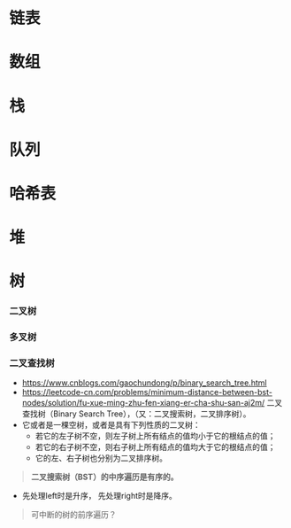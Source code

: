 # 链表
# 数组
# 栈
# 队列
# 哈希表
# 堆
# 树

### 二叉树

### 多叉树
### 二叉查找树
- https://www.cnblogs.com/gaochundong/p/binary_search_tree.html
- https://leetcode-cn.com/problems/minimum-distance-between-bst-nodes/solution/fu-xue-ming-zhu-fen-xiang-er-cha-shu-san-aj2m/
二叉查找树（Binary Search Tree），（又：二叉搜索树，二叉排序树）。
- 它或者是一棵空树，或者是具有下列性质的二叉树： 
  - 若它的左子树不空，则左子树上所有结点的值均小于它的根结点的值； 
  - 若它的右子树不空，则右子树上所有结点的值均大于它的根结点的值； 
  - 它的左、右子树也分别为二叉排序树。

> **二叉搜索树（BST）的中序遍历是有序的。**
- 先处理left时是升序， 先处理right时是降序。


> 可中断的树的前序遍历？
























